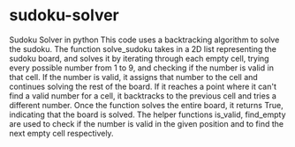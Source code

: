 # sudoku-solver
Sudoku Solver in python
This code uses a backtracking algorithm to solve the sudoku. 
The function solve_sudoku takes in a 2D list representing the sudoku board,
and solves it by iterating through each empty cell, trying every possible number from 1 to 9,
and checking if the number is valid in that cell.
If the number is valid, it assigns that number to the cell and continues solving the rest of the board.
If it reaches a point where it can't find a valid number for a cell, it backtracks to the previous cell and tries a different number.
Once the function solves the entire board, it returns True, indicating that the board is solved.
The helper functions is_valid, find_empty are used to check if the number is valid in the given position and to find the next empty cell respectively.

